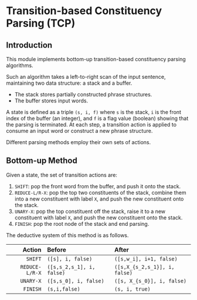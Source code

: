 # Transition-based Constituency Parsing (TCP)

## Introduction

This module implements bottom-up transition-based constituency parsing algorithms. 

Such an algorithm takes a left-to-right scan of the input sentence, maintaining two data structure: a stack and a buffer. 
- The stack stores partially constructed phrase structures. 
- The buffer stores input words. 

A state is defined as a triple `(s, i, f)` where `s` is the stack, `i` is the front index of the buffer (an integer), and `f` is a flag value (boolean) showing that the parsing is terminated. At each step, a transition action is applied to consume an input word or construct a new phrase structure. 

Different parsing methods employ their own sets of actions.

## Bottom-up Method

Given a state, the set of transition actions are:

1. `SHIFT`: pop the front word from the buffer, and push it onto the stack.
2. `REDUCE-L/R-X`: pop the top two constituents of the stack, combine them into a new constituent with label `X`, and push the new constituent onto the stack.
3. `UNARY-X`: pop the top constituent off the stack, raise it to a new constituent with label `X`, and push the new constituent onto the stack.
4. `FINISH`: pop the root node of the stack and end parsing.

The deductive system of this method is as follows.

|Action|Before|After|
| ---:       | :---  |  :---  |
|`SHIFT`| `([s], i, false)` | `([s,w_i], i+1, false)`|
|`REDUCE-L/R-X`| `([s,s_2,s_1], i, false)` | `([s,X_{s_2,s_1}], i, false)` |
|`UNARY-X`| `([s,s_0], i, false)`| `([s, X_{s_0}], i, false)` |
|`FINISH`| `(s,i,false)` | `(s, i, true)`|

